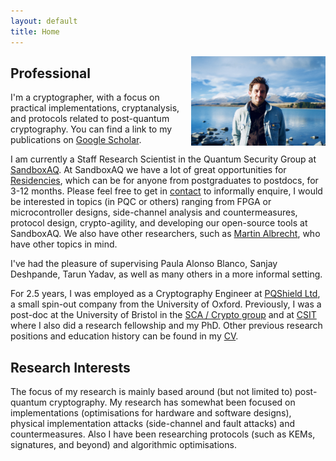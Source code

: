 ```yaml
---
layout: default
title: Home
---
```


<img align="right" src="files/DSCF5469.jpg" alt="drawing" style="width:215px; padding-left: 5px"/>

## Professional 

I'm a cryptographer, with a focus on practical implementations, cryptanalysis, and protocols related to post-quantum cryptography. 
You can find a link to my publications on [Google Scholar](https://scholar.google.co.uk/citations?user=LItUNn4AAAAJ&hl=en).

I am currently a Staff Research Scientist in the Quantum Security Group at [SandboxAQ](https://www.sandboxaq.com/). At SandboxAQ we have a lot of great opportunities for [Residencies](https://www.sandboxaq.com/company/residencies), which can be for anyone from postgraduates to postdocs, for 3-12 months. Please feel free to get in [contact](https://jameshowe.eu/contact/) to informally enquire, I would be interested in topics (in PQC or others) ranging from FPGA or microcontroller designs, side-channel analysis and countermeasures, protocol design, crypto-agility, and developing our open-source tools at SandboxAQ. We also have other researchers, such as [Martin Albrecht](https://martinralbrecht.wordpress.com/2023/04/25/sandboxaq-internships/), who have other topics in mind.

I've had the pleasure of supervising Paula Alonso Blanco, Sanjay Deshpande, Tarun Yadav, as well as many others in a more informal setting.

For 2.5 years, I was employed as a Cryptography Engineer at [PQShield Ltd](https://dblp.org/pid/138/8975.html), a small spin-out company from the University of Oxford. Previously, I was a post-doc at the University of Bristol in the [SCA / Crypto group](https://github.com/sca-research) and at [CSIT](https://www.qub.ac.uk/ecit/CSIT/) where I also did a research fellowship and my PhD. Other previous research positions and education history can be found in my [CV](files/CV.pdf).

## Research Interests

The focus of my research is mainly based around (but not limited to) post-quantum cryptography. My research has somewhat been focused on implementations (optimisations for hardware and software designs), physical implementation attacks (side-channel and fault attacks) and countermeasures. Also I have been researching protocols (such as KEMs, signatures, and beyond) and algorithmic optimisations.

<!-- Global site tag (gtag.js) - Google Analytics -->
<script async src="https://www.googletagmanager.com/gtag/js?id=G-BHC370BLM5"></script>
<script>
  window.dataLayer = window.dataLayer || [];
  function gtag(){dataLayer.push(arguments);}
  gtag('js', new Date());

  gtag('config', 'G-BHC370BLM5');
</script>


<!-- Global site tag (gtag.js) - Google Analytics -->
<script async src="https://www.googletagmanager.com/gtag/js?id=G-DCEGWP83NC"></script>
<script>
  window.dataLayer = window.dataLayer || [];
  function gtag(){dataLayer.push(arguments);}
  gtag('js', new Date());

  gtag('config', 'G-DCEGWP83NC');
</script>
